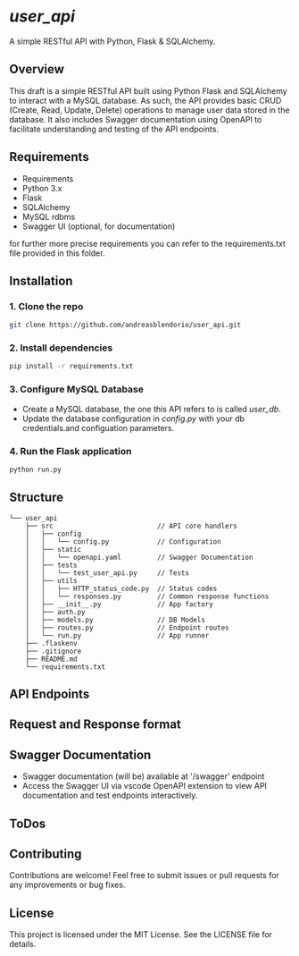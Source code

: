 # *user_api*

A simple RESTful API with Python, Flask & SQLAlchemy.

## Overview

This draft is a simple RESTful API built using Python Flask and SQLAlchemy to interact with a MySQL database. As such, the API provides basic CRUD (Create, Read, Update, Delete) operations to manage user data stored in the database. It also includes Swagger documentation using OpenAPI to facilitate understanding and testing of the API endpoints.

## Requirements

- Requirements
- Python 3.x
- Flask
- SQLAlchemy
- MySQL rdbms
- Swagger UI (optional, for documentation)

for further more precise requirements you can refer to the requirements.txt file provided in this folder.

## Installation

### 1. Clone the repo

```bash
git clone https://github.com/andreasblendorio/user_api.git
```

### 2. Install dependencies

```bash
pip install -r requirements.txt
```

### 3. Configure MySQL Database

- Create a MySQL database, the one this API refers to is called *user_db*.
- Update the database configuration in *config.py* with your db credentials.and configuation parameters.

### 4. Run the Flask application

```bash
python run.py
```

## Structure

```text
└── user_api
    ├── src                          // API core handlers
    │   ├── config           
    │   │   └── config.py            // Configuration
    │   ├── static  
    │   │   └── openapi.yaml         // Swagger Documentation
    │   ├── tests
    │   │   └── test_user_api.py     // Tests 
    │   ├── utils
    │   │   ├── HTTP_status_code.py  // Status codes    
    │   │   └── responses.py         // Common response functions
    │   ├── __init__.py              // App factory
    │   ├── auth.py
    │   ├── models.py                // DB Models
    │   ├── routes.py                // Endpoint routes
    │   └── run.py                   // App runner
    ├── .flaskenv
    ├── .gitignore        
    ├── README.md
    └── requirements.txt
```

## API Endpoints

## Request and Response format

## Swagger Documentation

- Swagger documentation (will be) available at '/swagger' endpoint  
- Access the Swagger UI via vscode OpenAPI extension to view API documentation and test endpoints interactively.

## ToDos

## Contributing

Contributions are welcome! Feel free to submit issues or pull requests for any improvements or bug fixes.

## License

This project is licensed under the MIT License. See the LICENSE file for details.